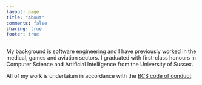 ```yaml
---
layout: page
title: "About"
comments: false
sharing: true
footer: true
---
```


My background is software engineering and I have previously worked in the medical, games and aviation sectors. I graduated with first-class honours in Computer Science and Artificial Intelligence from the University of Sussex. 

All of my work is undertaken in accordance with the [BCS code of conduct][bcs]

[bcs]: http://www.bcs.org/category/6030 "BCS Code of Conduct"

